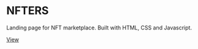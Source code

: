 # NFTERS
Landing page for NFT marketplace. Built with HTML, CSS and Javascript.

[View](https://bellomoyinjah.github.io/NFTERS/)
